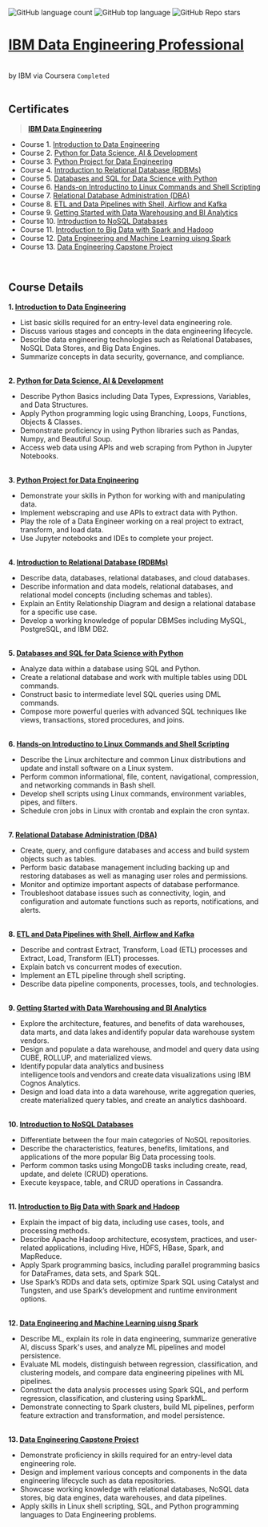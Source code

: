 ![GitHub language count](https://img.shields.io/github/languages/count/jeonghonkim/IBM_Data_Engineering)
![GitHub top language](https://img.shields.io/github/languages/top/jeonghonkim/IBM_Data_Engineering?color=blue)
![GitHub Repo stars](https://img.shields.io/github/stars/jeonghonkim/IBM_Data_Engineering?style=social)
# [IBM Data Engineering Professional](https://www.coursera.org/professional-certificates/ibm-data-engineer)
<br/>by IBM via Coursera `Completed`<br/>
<br/>

## Certificates <br/>
> **[IBM Data Engineering](https://www.coursera.org/account/accomplishments/specialization/certificate/B6JP4EYH32Z4)** <br/>
* Course 1. [Introduction to Data Engineering](https://coursera.org/share/1080e415a654b259db7e53fe43b22b26)
* Course 2. [Python for Data Science, AI & Development](https://coursera.org/share/a5093f01bf1d37ce36fd4f4cc78db37c)
* Course 3. [Python Project for Data Engineering](https://coursera.org/share/869e9bee104e207ae20d3a35b059c6d9)
* Course 4. [Introduction to Relational Database (RDBMs)](https://www.coursera.org/account/accomplishments/verify/Z2XQETCVZ3HD)
* Course 5. [Databases and SQL for Data Science with Python](https://coursera.org/share/cce08d3e0cef1da887c1e07033875680)
* Course 6. [Hands-on Introductino to Linux Commands and Shell Scripting](https://www.coursera.org/account/accomplishments/verify/XL5J6P3NWU4D)
* Course 7. [Relational Database Administration (DBA)](https://coursera.org/share/8ae4475be4ad7d41f75f65e867d595fd)
* Course 8. [ETL and Data Pipelines with Shell, Airflow and Kafka](https://coursera.org/share/935e6b0141521f6214cc452a956d0c89)
* Course 9. [Getting Started with Data Warehousing and BI Analytics](https://coursera.org/share/11141c1e7f2b58e2d4915adb4baca842)
* Course 10. [Introduction to NoSQL Databases](https://www.coursera.org/account/accomplishments/verify/B86E3M4KGSCB)
* Course 11. [Introduction to Big Data with Spark and Hadoop](https://www.coursera.org/account/accomplishments/verify/C6GF4PAD3RGH) 
* Course 12. [Data Engineering and Machine Learning uisng Spark](https://coursera.org/share/7190d4b62ddec1c5b7b62fa4b2e65f0c) 
* Course 13. [Data Engineering Capstone Project](https://coursera.org/share/c57355a985791c4323df2aba64c54bc8)
<br/>

## Course Details
**1. [Introduction to Data Engineering](https://www.coursera.org/learn/introduction-to-data-engineering?specialization=ibm-data-engineer)**<br/>
  * List basic skills required for an entry-level data engineering role.
  * Discuss various stages and concepts in the data engineering lifecycle.
  * Describe data engineering technologies such as Relational Databases, NoSQL Data Stores, and Big Data Engines.
  * Summarize concepts in data security, governance, and compliance.<br/><br/>

**2. [Python for Data Science, AI & Development](https://www.coursera.org/learn/python-for-applied-data-science-ai?specialization=ibm-data-engineer)**<br/>
  * Describe Python Basics including Data Types, Expressions, Variables, and Data Structures.
  * Apply Python programming logic using Branching, Loops, Functions, Objects & Classes.
  * Demonstrate proficiency in using Python libraries such as Pandas, Numpy, and Beautiful Soup.
  * Access web data using APIs and web scraping from Python in Jupyter Notebooks.<br/><br/>

**3. [Python Project for Data Engineering](https://www.coursera.org/learn/python-project-for-data-engineering?specialization=ibm-data-engineer)**<br/>
  * Demonstrate your skills in Python for working with and manipulating data.
  * Implement webscraping and use APIs to extract data with Python.
  * Play the role of a Data Engineer working on a real project to extract, transform, and load data.
  * Use Jupyter notebooks and IDEs to complete your project.<br/><br/>

**4. [Introduction to Relational Database (RDBMs)](https://www.coursera.org/learn/introduction-to-relational-databases?specialization=ibm-data-engineer)**<br/>
  * Describe data, databases, relational databases, and cloud databases.
  * Describe information and data models, relational databases, and relational model concepts (including schemas and tables).
  * Explain an Entity Relationship Diagram and design a relational database for a specific use case.
  * Develop a working knowledge of popular DBMSes including MySQL, PostgreSQL, and IBM DB2.<br/><br/>

**5. [Databases and SQL for Data Science with Python](https://www.coursera.org/learn/sql-data-science?specialization=ibm-data-engineer)**<br/>
  * Analyze data within a database using SQL and Python.
  * Create a relational database and work with multiple tables using DDL commands.
  * Construct basic to intermediate level SQL queries using DML commands.
  * Compose more powerful queries with advanced SQL techniques like views, transactions, stored procedures, and joins.<br/><br/>

**6. [Hands-on Introductino to Linux Commands and Shell Scripting](https://www.coursera.org/learn/hands-on-introduction-to-linux-commands-and-shell-scripting?specialization=ibm-data-engineer)**<br/>
  * Describe the Linux architecture and common Linux distributions and update and install software on a Linux system.
  * Perform common informational, file, content, navigational, compression, and networking commands in Bash shell.
  * Develop shell scripts using Linux commands, environment variables, pipes, and filters.
  * Schedule cron jobs in Linux with crontab and explain the cron syntax.<br/><br/>

**7. [Relational Database Administration (DBA)](https://www.coursera.org/learn/relational-database-administration?specialization=ibm-data-engineer)**<br/>
  * Create, query, and configure databases and access and build system objects such as tables.
  * Perform basic database management including backing up and restoring databases as well as managing user roles and permissions.
  * Monitor and optimize important aspects of database performance.
  * Troubleshoot database issues such as connectivity, login, and configuration and automate functions such as reports, notifications, and alerts.<br/><br/>

**8. [ETL and Data Pipelines with Shell, Airflow and Kafka](https://www.coursera.org/learn/etl-and-data-pipelines-shell-airflow-kafka?specialization=ibm-data-engineer)**<br/>
  * Describe and contrast Extract, Transform, Load (ETL) processes and Extract, Load, Transform (ELT) processes.
  * Explain batch vs concurrent modes of execution.
  * Implement an ETL pipeline through shell scripting.
  * Describe data pipeline components, processes, tools, and technologies.<br/><br/>

**9. [Getting Started with Data Warehousing and BI Analytics](https://www.coursera.org/learn/getting-started-with-data-warehousing-and-bi-analytics?specialization=ibm-data-engineer)**<br/>
  * Explore the architecture, features, and benefits of data warehouses, data marts, and data lakes and identify popular data warehouse system vendors.
  * Design and populate a data warehouse, and model and query data using CUBE, ROLLUP, and materialized views.
  * Identify popular data analytics and business intelligence tools and vendors and create data visualizations using IBM Cognos Analytics.
  * Design and load data into a data warehouse, write aggregation queries, create materialized query tables, and create an analytics dashboard.<br/><br/>

**10. [Introduction to NoSQL Databases](https://www.coursera.org/learn/introduction-to-nosql-databases?specialization=ibm-data-engineer)**<br/>
  * Differentiate between the four main categories of NoSQL repositories.
  * Describe the characteristics, features, benefits, limitations, and applications of the more popular Big Data processing tools.
  * Perform common tasks using MongoDB tasks including create, read, update, and delete (CRUD) operations.
  * Execute keyspace, table, and CRUD operations in Cassandra.<br/><br/>

**11. [Introduction to Big Data with Spark and Hadoop](https://www.coursera.org/learn/introduction-to-big-data-with-spark-hadoop?specialization=ibm-data-engineer)**<br/>
  * Explain the impact of big data, including use cases, tools, and processing methods.
  * Describe Apache Hadoop architecture, ecosystem, practices, and user-related applications, including Hive, HDFS, HBase, Spark, and MapReduce.
  * Apply Spark programming basics, including parallel programming basics for DataFrames, data sets, and Spark SQL.
  * Use Spark’s RDDs and data sets, optimize Spark SQL using Catalyst and Tungsten, and use Spark’s development and runtime environment options.<br/><br/>

**12. [Data Engineering and Machine Learning uisng Spark](https://www.coursera.org/learn/machine-learning-with-apache-spark?specialization=ibm-data-engineer)**<br/>
  * Describe ML, explain its role in data engineering, summarize generative AI, discuss Spark's uses, and analyze ML pipelines and model persistence.
  * Evaluate ML models, distinguish between regression, classification, and clustering models, and compare data engineering pipelines with ML pipelines.
  * Construct the data analysis processes using Spark SQL, and perform regression, classification, and clustering using SparkML.
  * Demonstrate connecting to Spark clusters, build ML pipelines, perform feature extraction and transformation, and model persistence.<br/><br/>

**13. [Data Engineering Capstone Project](https://www.coursera.org/learn/data-enginering-capstone-project?specialization=ibm-data-engineer)**<br/>
  * Demonstrate proficiency in skills required for an entry-level data engineering role.
  * Design and implement various concepts and components in the data engineering lifecycle such as data repositories.
  * Showcase working knowledge with relational databases, NoSQL data stores, big data engines, data warehouses, and data pipelines.
  * Apply skills in Linux shell scripting, SQL, and Python programming languages to Data Engineering problems.<br/>
